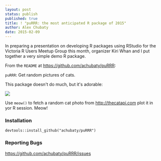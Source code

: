 ```yaml
---
layout: post
status: publish
published: true
title: ! "puRRR: the most anticipated R package of 2015"
author: Alex Chubaty
date: 2015-02-09
---
```


In preparing a presentation on developing R packages using RStudio for the Victoria R Users Meetup Group this month, organizer Kiri Whan and I put together a very simple demo R package.

From the `README` at https://github.com/achubaty/puRRR:

`puRRR`: Get random pictures of cats.

This package doesn't do much, but it's adorable:

![](http://thecatapi.com/api/images/get?format=src&type=jpg&size=med)

Use `meow()` to fetch a random cat photo from http://thecatapi.com plot it in yor R session. Meow!

### Installation

    devtools::install_github("achubaty/puRRR")

### Reporting Bugs

https://github.com/achubaty/puRRR/issues
